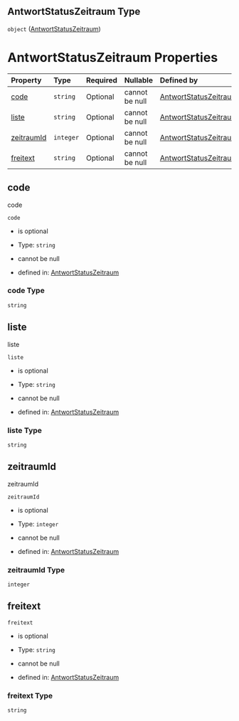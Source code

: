 ## AntwortStatusZeitraum Type

`object` ([AntwortStatusZeitraum](antwortstatuszeitraum.md))

# AntwortStatusZeitraum Properties

| Property                  | Type      | Required | Nullable       | Defined by                                                                                                                                                                                                         |
| :------------------------ | :-------- | :------- | :------------- | :----------------------------------------------------------------------------------------------------------------------------------------------------------------------------------------------------------------- |
| [code](#code)             | `string`  | Optional | cannot be null | [AntwortStatusZeitraum](antwortstatuszeitraum-properties-code.md "https://raw.githubusercontent.com/conuti-gmbh/bo4e-schema/master/schemas/v1/com/AntwortStatusZeitraum.schema.json#/properties/code")             |
| [liste](#liste)           | `string`  | Optional | cannot be null | [AntwortStatusZeitraum](antwortstatuszeitraum-properties-liste.md "https://raw.githubusercontent.com/conuti-gmbh/bo4e-schema/master/schemas/v1/com/AntwortStatusZeitraum.schema.json#/properties/liste")           |
| [zeitraumId](#zeitraumid) | `integer` | Optional | cannot be null | [AntwortStatusZeitraum](antwortstatuszeitraum-properties-zeitraumid.md "https://raw.githubusercontent.com/conuti-gmbh/bo4e-schema/master/schemas/v1/com/AntwortStatusZeitraum.schema.json#/properties/zeitraumId") |
| [freitext](#freitext)     | `string`  | Optional | cannot be null | [AntwortStatusZeitraum](antwortstatuszeitraum-properties-freitext.md "https://raw.githubusercontent.com/conuti-gmbh/bo4e-schema/master/schemas/v1/com/AntwortStatusZeitraum.schema.json#/properties/freitext")     |

## code

code

`code`

*   is optional

*   Type: `string`

*   cannot be null

*   defined in: [AntwortStatusZeitraum](antwortstatuszeitraum-properties-code.md "https://raw.githubusercontent.com/conuti-gmbh/bo4e-schema/master/schemas/v1/com/AntwortStatusZeitraum.schema.json#/properties/code")

### code Type

`string`

## liste

liste

`liste`

*   is optional

*   Type: `string`

*   cannot be null

*   defined in: [AntwortStatusZeitraum](antwortstatuszeitraum-properties-liste.md "https://raw.githubusercontent.com/conuti-gmbh/bo4e-schema/master/schemas/v1/com/AntwortStatusZeitraum.schema.json#/properties/liste")

### liste Type

`string`

## zeitraumId

zeitraumId

`zeitraumId`

*   is optional

*   Type: `integer`

*   cannot be null

*   defined in: [AntwortStatusZeitraum](antwortstatuszeitraum-properties-zeitraumid.md "https://raw.githubusercontent.com/conuti-gmbh/bo4e-schema/master/schemas/v1/com/AntwortStatusZeitraum.schema.json#/properties/zeitraumId")

### zeitraumId Type

`integer`

## freitext



`freitext`

*   is optional

*   Type: `string`

*   cannot be null

*   defined in: [AntwortStatusZeitraum](antwortstatuszeitraum-properties-freitext.md "https://raw.githubusercontent.com/conuti-gmbh/bo4e-schema/master/schemas/v1/com/AntwortStatusZeitraum.schema.json#/properties/freitext")

### freitext Type

`string`
